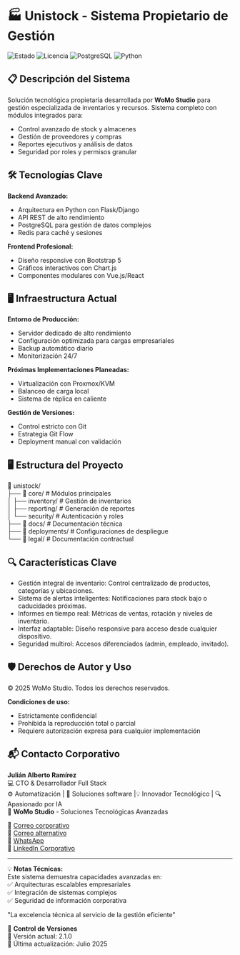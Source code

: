 # 🏭 Unistock - Sistema Propietario de Gestión

![Estado](https://img.shields.io/badge/🚀_En_Producción-green) 
![Licencia](https://img.shields.io/badge/Licencia-🔒_Privada-red)
![PostgreSQL](https://img.shields.io/badge/PostgreSQL-4169E1?logo=postgresql&logoColor=white)
![Python](https://img.shields.io/badge/Python-3776AB?logo=python&logoColor=white)

## 📋 Descripción del Sistema

Solución tecnológica propietaria desarrollada por **WoMo Studio** para gestión especializada de inventarios y recursos. Sistema completo con módulos integrados para:

- Control avanzado de stock y almacenes
- Gestión de proveedores y compras
- Reportes ejecutivos y análisis de datos
- Seguridad por roles y permisos granular

## 🛠 Tecnologías Clave

**Backend Avanzado:**
- Arquitectura en Python con Flask/Django
- API REST de alto rendimiento
- PostgreSQL para gestión de datos complejos
- Redis para caché y sesiones

**Frontend Profesional:**
- Diseño responsive con Bootstrap 5
- Gráficos interactivos con Chart.js
- Componentes modulares con Vue.js/React

## 🖥️ Infraestructura Actual

**Entorno de Producción:**
- Servidor dedicado de alto rendimiento
- Configuración optimizada para cargas empresariales
- Backup automático diario
- Monitorización 24/7

**Próximas Implementaciones Planeadas:**
- Virtualización con Proxmox/KVM
- Balanceo de carga local
- Sistema de réplica en caliente

**Gestión de Versiones:**
- Control estricto con Git
- Estrategia Git Flow
- Deployment manual con validación
  
## 🖥️ Estructura del Proyecto
📁 unistock/  
├── 📂 core/ # Módulos principales  
│ ├── inventory/ # Gestión de inventarios  
│ ├── reporting/ # Generación de reportes  
│ └── security/ # Autenticación y roles  
├── 📂 docs/ # Documentación técnica  
├── 📂 deployments/ # Configuraciones de despliegue  
└── 📂 legal/ # Documentación contractual  

## 🔍 Características Clave
- Gestión integral de inventario: Control centralizado de productos, categorías y ubicaciones.
- Sistema de alertas inteligentes: Notificaciones para stock bajo o caducidades próximas.
- Informes en tiempo real: Métricas de ventas, rotación y niveles de inventario.
- Interfaz adaptable: Diseño responsive para acceso desde cualquier dispositivo.
- Seguridad multirol: Accesos diferenciados (admin, empleado, invitado).

## 🛡️ Derechos de Autor y Uso

© 2025 WoMo Studio. Todos los derechos reservados.

**Condiciones de uso:**
- Estrictamente confidencial
- Prohibida la reproducción total o parcial
- Requiere autorización expresa para cualquier implementación

## 📬 Contacto Corporativo

**Julián Alberto Ramírez**  
💻 CTO & Desarrollador Full Stack   
⚙️ Automatización | 🧩 Soluciones software |💡 Innovador Tecnológico | 🔍 Apasionado por IA  
🏢 **WoMo Studio** - Soluciones Tecnológicas Avanzadas  

📧 [Correo corporativo](mailto:womostd@gmail.com)  
📧 [Correo alternativo](mailto:juliram81@hotmail.com)  
📱 [WhatsApp](https://wa.me/573180401930)  
🔗 [LinkedIn Corporativo](https://www.linkedin.com/company/womo-studio/)  
   
---

💡 **Notas Técnicas:**  
Este sistema demuestra capacidades avanzadas en:  
✅ Arquitecturas escalables empresariales  
✅ Integración de sistemas complejos  
✅ Seguridad de información corporativa  

"La excelencia técnica al servicio de la gestión eficiente"


📅 **Control de Versiones**  
🔹 Versión actual: 2.1.0  
🔹 Última actualización: Julio 2025

